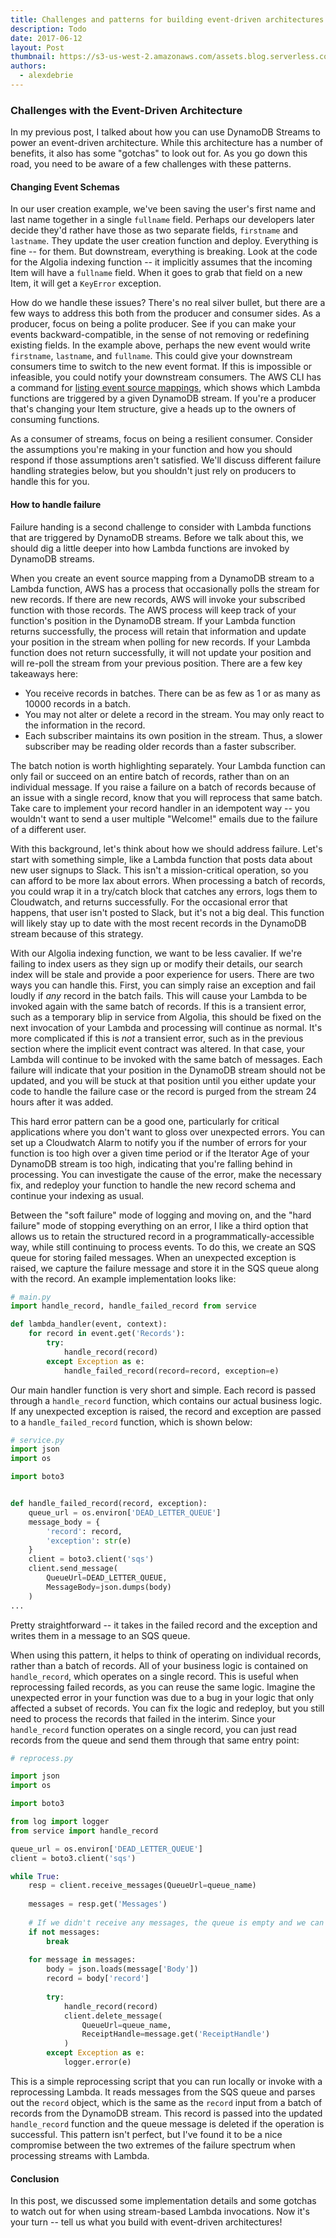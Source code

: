 ```yaml
---
title: Challenges and patterns for building event-driven architectures
description: Todo
date: 2017-06-12
layout: Post
thumbnail: https://s3-us-west-2.amazonaws.com/assets.blog.serverless.com/variables.jpg
authors:
  - alexdebrie
---
```



### Challenges with the Event-Driven Architecture

In my previous post, I talked about how you can use DynamoDB Streams to power an event-driven architecture. While this architecture has a number of benefits, it also has some "gotchas" to look out for. As you go down this road, you need to be aware of a few challenges with these patterns.

#### Changing Event Schemas

In our user creation example, we've been saving the user's first name and last name together in a single `fullname` field. Perhaps our developers later decide they'd rather have those as two separate fields, `firstname` and `lastname`. They update the user creation function and deploy. Everything is fine -- for them. But downstream, everything is breaking. Look at the code for the Algolia indexing function -- it implicitly assumes that the incoming Item will have a `fullname` field. When it goes to grab that field on a new Item, it will get a `KeyError` exception.

How do we handle these issues? There's no real silver bullet, but there are a few ways to address this both from the producer and consumer sides. As a producer, focus on being a polite producer. See if you can make your events backward-compatible, in the sense of not removing or redefining existing fields. In the example above, perhaps the new event would write `firstname`, `lastname`, and `fullname`. This could give your downstream consumers time to switch to the new event format. If this is impossible or infeasible, you could notify your downstream consumers. The AWS CLI has a command for [listing event source mappings](http://docs.aws.amazon.com/cli/latest/reference/lambda/list-event-source-mappings.html), which shows which Lambda functions are triggered by a given DynamoDB stream. If you're a producer that's changing your Item structure, give a heads up to the owners of consuming functions.

As a consumer of streams, focus on being a resilient consumer. Consider the assumptions you're making in your function and how you should respond if those assumptions aren't satisfied. We'll discuss different failure handling strategies below, but you shouldn't just rely on producers to handle this for you. 

#### How to handle failure

Failure handing is a second challenge to consider with Lambda functions that are triggered by DynamoDB streams. Before we talk about this, we should dig a little deeper into how Lambda functions are invoked by DynamoDB streams.

When you create an event source mapping from a DynamoDB stream to a Lambda function, AWS has a process that occasionally polls the stream for new records. If there are new records, AWS will invoke your subscribed function with those records. The AWS process will keep track of your function's position in the DynamoDB stream. If your Lambda function returns successfully, the process will retain that information and update your position in the stream when polling for new records. If your Lambda function does not return successfully, it will not update your position and will re-poll the stream from your previous position. There are a few key takeaways here:

- You receive records in batches. There can be as few as 1 or as many as 10000 records in a batch.
- You may not alter or delete a record in the stream. You may only react to the information in the record.
- Each subscriber maintains its own position in the stream. Thus, a slower subscriber may be reading older records than a faster subscriber.

The batch notion is worth highlighting separately. Your Lambda function can only fail or succeed on an entire batch of records, rather than on an individual message. If you raise a failure on a batch of records because of an issue with a single record, know that you will reprocess that same batch. Take care to implement your record handler in an idempotent way -- you wouldn't want to send a user multiple "Welcome!" emails due to the failure of a different user.

With this background, let's think about how we should address failure. Let's start with something simple, like a Lambda function that posts data about new user signups to Slack. This isn't a mission-critical operation, so you can afford to be more lax about errors. When processing a batch of records, you could wrap it in a try/catch block that catches any errors, logs them to Cloudwatch, and returns successfully. For the occasional error that happens, that user isn't posted to Slack, but it's not a big deal. This function will likely stay up to date with the most recent records in the DynamoDB stream because of this strategy.

With our Algolia indexing function, we want to be less cavalier. If we're failing to index users as they sign up or modify their details, our search index will be stale and provide a poor experience for users. There are two ways you can handle this. First, you can simply raise an exception and fail loudly if _any_ record in the batch fails. This will cause your Lambda to be invoked again with the same batch of records. If this is a transient error, such as a temporary blip in service from Algolia, this should be fixed on the next invocation of your Lambda and processing will continue as normal. It's more complicated if this is _not_ a transient error, such as in the previous section where the implicit event contract was altered. In that case, your Lambda will continue to be invoked with the same batch of messages. Each failure will indicate that your position in the DynamoDB stream should not be updated, and you will be stuck at that position until you either update your code to handle the failure case or the record is purged from the stream 24 hours after it was added.

This hard error pattern can be a good one, particularly for critical applications where you don't want to gloss over unexpected errors. You can set up a Cloudwatch Alarm to notify you if the number of errors for your function is too high over a given time period or if the Iterator Age of your DynamoDB stream is too high, indicating that you're falling behind in processing. You can investigate the cause of the error, make the necessary fix, and redeploy your function to handle the new record schema and continue your indexing as usual.

Between the "soft failure" mode of logging and moving on, and the "hard failure" mode of stopping everything on an error, I like a third option that allows us to retain the structured record in a programmatically-accessible way, while still continuing to process events. To do this, we create an SQS queue for storing failed messages. When an unexpected exception is raised, we capture the failure message and store it in the SQS queue along with the record. An example implementation looks like:

```python
# main.py
import handle_record, handle_failed_record from service

def lambda_handler(event, context):
	for record in event.get('Records'):
		try:
			handle_record(record)
		except Exception as e:
			handle_failed_record(record=record, exception=e)
```

Our main handler function is very short and simple. Each record is passed through a `handle_record` function, which contains our actual business logic. If any unexpected exception is raised, the record and exception are passed to a `handle_failed_record` function, which is shown below:

```python		
# service.py
import json
import os

import boto3


def handle_failed_record(record, exception):
	queue_url = os.environ['DEAD_LETTER_QUEUE']
	message_body = {
		'record': record,
		'exception': str(e)
	}
	client = boto3.client('sqs')
	client.send_message(
		QueueUrl=DEAD_LETTER_QUEUE,
		MessageBody=json.dumps(body)
	)
...
```

Pretty straightforward -- it takes in the failed record and the exception and writes them in a message to an SQS queue.

When using this pattern, it helps to think of operating on individual records, rather than a batch of records. All of your business logic is contained on `handle_record`, which operates on a single record. This is useful when reprocessing failed records, as you can reuse the same logic. Imagine the unexpected error in your function was due to a bug in your logic that only affected a subset of records. You can fix the logic and redeploy, but you still need to process the records that failed in the interim. Since your `handle_record` function operates on a single record, you can just read records from the queue and send them through that same entry point:

```python
# reprocess.py

import json
import os

import boto3

from log import logger
from service import handle_record

queue_url = os.environ['DEAD_LETTER_QUEUE']
client = boto3.client('sqs')

while True:
	resp = client.receive_messages(QueueUrl=queue_name)
	
	messages = resp.get('Messages')
	
	# If we didn't receive any messages, the queue is empty and we can stop.
	if not messages:
		break
		
	for message in messages:
		body = json.loads(message['Body'])
		record = body['record']
		
		try:
			handle_record(record)
			client.delete_message(
				QueueUrl=queue_name,
				ReceiptHandle=message.get('ReceiptHandle')
			)
		except Exception as e:
			logger.error(e)		
```

This is a simple reprocessing script that you can run locally or invoke with a reprocessing Lambda. It reads messages from the SQS queue and parses out the `record` object, which is the same as the `record` input from a batch of records from the DynamoDB stream. This record is passed into the updated `handle_record` function and the queue message is deleted if the operation is successful. This pattern isn't perfect, but I've found it to be a nice compromise between the two extremes of the failure spectrum when processing streams with Lambda.

#### Conclusion

In this post, we discussed some implementation details and some gotchas to watch out for when using stream-based Lambda invocations. Now it's your turn -- tell us what you build with event-driven architectures!
